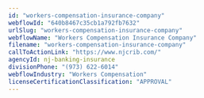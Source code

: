 ```yaml
---
id: "workers-compensation-insurance-company"
webflowId: "640b8467c35cb1a792fb7632"
urlSlug: "workers-compensation-insurance-company"
webflowName: "Workers Compensation Insurance Company"
filename: "workers-compensation-insurance-company"
callToActionLink: "https://www.njcrib.com/"
agencyId: nj-banking-insurance
divisionPhone: "(973) 622-6014"
webflowIndustry: "Workers Compensation"
licenseCertificationClassification: "APPROVAL"
---
```

